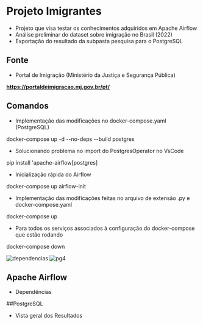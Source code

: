 # Projeto Imigrantes


- Projeto que visa testar os conhecimentos adquiridos em Apache Airflow
- Análise preliminar do dataset sobre imigração no Brasil (2022)
- Exportação do resultado da subpasta pesquisa para o PostgreSQL

## Fonte

- Portal de Imigração (Ministério da Justiça e Segurança Pública)

__https://portaldeimigracao.mj.gov.br/pt/__

## Comandos

- Implementação das modificações no docker-compose.yaml (PostgreSQL)

docker-compose up -d --no-deps --build postgres

- Solucionando problema no import do PostgresOperator no VsCode

pip install 'apache-airflow[postgres]

- Inicialização rápida do Airflow

docker-compose up airflow-init

- Implementação das modificações feitas no arquivo de extensão .py e docker-compose.yaml

docker-compose up

- Para todos os serviços associados à configuração do docker-compose que estão rodando

docker-compose down

![dependencias](https://user-images.githubusercontent.com/83531935/202231169-2b93ed3d-0db9-492c-b0a7-6a5d64f43006.png)
![pg4](https://user-images.githubusercontent.com/83531935/202231177-9ab74fa2-712f-4cbe-9cf9-c1435d1af5ad.png)

## Apache Airflow

- Dependências



##PostgreSQL

- Vista geral dos Resultados
